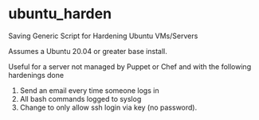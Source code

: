 # ubuntu_harden
Saving Generic Script for Hardening Ubuntu VMs/Servers

Assumes a Ubuntu 20.04 or greater base install. 

Useful for a server not managed by Puppet or Chef and with the following 
hardenings done

1. Send an email every time someone logs in
2. All bash commands logged to syslog
3. Change to only allow ssh login via key (no password). 
